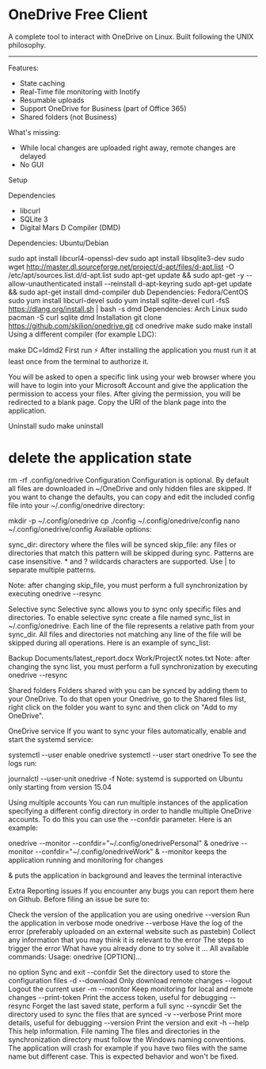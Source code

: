 OneDrive Free Client
====================

A complete tool to interact with OneDrive on Linux. Built following the UNIX philosophy.

-----------------------------------------------------------------------------------------------

Features:

- State caching
- Real-Time file monitoring with Inotify
- Resumable uploads
- Support OneDrive for Business (part of Office 365)
- Shared folders (not Business)

What's missing:

- While local changes are uploaded right away, remote changes are delayed
- No GUI

Setup

Dependencies
- libcurl
- SQLite 3
- Digital Mars D Compiler (DMD)

Dependencies: Ubuntu/Debian

sudo apt install libcurl4-openssl-dev
sudo apt install libsqlite3-dev
sudo wget http://master.dl.sourceforge.net/project/d-apt/files/d-apt.list -O /etc/apt/sources.list.d/d-apt.list
sudo apt-get update && sudo apt-get -y --allow-unauthenticated install --reinstall d-apt-keyring
sudo apt-get update && sudo apt-get install dmd-compiler dub
Dependencies: Fedora/CentOS
sudo yum install libcurl-devel
sudo yum install sqlite-devel
curl -fsS https://dlang.org/install.sh | bash -s dmd
Dependencies: Arch Linux
sudo pacman -S curl sqlite dmd
Installation
git clone https://github.com/skilion/onedrive.git
cd onedrive
make
sudo make install
Using a different compiler (for example LDC):

make DC=ldmd2
First run ⚡️
After installing the application you must run it at least once from the terminal to authorize it.

You will be asked to open a specific link using your web browser where you will have to login into your Microsoft Account and give the application the permission to access your files. After giving the permission, you will be redirected to a blank page. Copy the URI of the blank page into the application.

Uninstall
sudo make uninstall
# delete the application state
rm -rf .config/onedrive
Configuration
Configuration is optional. By default all files are downloaded in ~/OneDrive and only hidden files are skipped. If you want to change the defaults, you can copy and edit the included config file into your ~/.config/onedrive directory:

mkdir -p ~/.config/onedrive
cp ./config ~/.config/onedrive/config
nano ~/.config/onedrive/config
Available options:

sync_dir: directory where the files will be synced
skip_file: any files or directories that match this pattern will be skipped during sync.
Patterns are case insensitive. * and ? wildcards characters are supported. Use | to separate multiple patterns.

Note: after changing skip_file, you must perform a full synchronization by executing onedrive --resync

Selective sync
Selective sync allows you to sync only specific files and directories. To enable selective sync create a file named sync_list in ~/.config/onedrive. Each line of the file represents a relative path from your sync_dir. All files and directories not matching any line of the file will be skipped during all operations. Here is an example of sync_list:

Backup
Documents/latest_report.docx
Work/ProjectX
notes.txt
Note: after changing the sync list, you must perform a full synchronization by executing onedrive --resync

Shared folders
Folders shared with you can be synced by adding them to your OneDrive. To do that open your Onedrive, go to the Shared files list, right click on the folder you want to sync and then click on "Add to my OneDrive".

OneDrive service
If you want to sync your files automatically, enable and start the systemd service:

systemctl --user enable onedrive
systemctl --user start onedrive
To see the logs run:

journalctl --user-unit onedrive -f
Note: systemd is supported on Ubuntu only starting from version 15.04

Using multiple accounts
You can run multiple instances of the application specifying a different config directory in order to handle multiple OneDrive accounts. To do this you can use the --confdir parameter. Here is an example:

onedrive --monitor --confdir="~/.config/onedrivePersonal" &
onedrive --monitor --confdir="~/.config/onedriveWork" &
--monitor keeps the application running and monitoring for changes

& puts the application in background and leaves the terminal interactive

Extra
Reporting issues
If you encounter any bugs you can report them here on Github. Before filing an issue be sure to:

Check the version of the application you are using onedrive --version
Run the application in verbose mode onedrive --verbose
Have the log of the error (preferably uploaded on an external website such as pastebin)
Collect any information that you may think it is relevant to the error
The steps to trigger the error
What have you already done to try solve it
...
All available commands:
Usage: onedrive [OPTION]...

no option        Sync and exit
       --confdir Set the directory used to store the configuration files
-d    --download Only download remote changes
        --logout Logout the current user
-m     --monitor Keep monitoring for local and remote changes
   --print-token Print the access token, useful for debugging
        --resync Forget the last saved state, perform a full sync
       --syncdir Set the directory used to sync the files that are synced
-v     --verbose Print more details, useful for debugging
       --version Print the version and exit
-h        --help This help information.
File naming
The files and directories in the synchronization directory must follow the Windows naming conventions. The application will crash for example if you have two files with the same name but different case. This is expected behavior and won't be fixed.